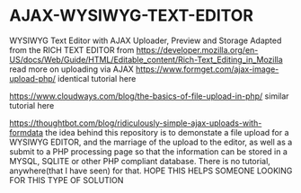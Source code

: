 # AJAX-WYSIWYG-TEXT-EDITOR
WYSIWYG Text Editor with AJAX Uploader, Preview and Storage
Adapted from the RICH TEXT EDITOR from https://developer.mozilla.org/en-US/docs/Web/Guide/HTML/Editable_content/Rich-Text_Editing_in_Mozilla
read more on uploading via AJAX
https://www.formget.com/ajax-image-upload-php/
identical tutorial here

https://www.cloudways.com/blog/the-basics-of-file-upload-in-php/
similar tutorial here

https://thoughtbot.com/blog/ridiculously-simple-ajax-uploads-with-formdata
the idea behind this repository is to demonstate a file upload for a WYSIWYG EDITOR, and the marriage of the upload to the editor, as well as a submit to a PHP processing page so that the information can be stored in a MYSQL, SQLITE or other PHP compliant database. There is no tutorial, anywhere(that I have seen) for that.
HOPE THIS HELPS SOMEONE LOOKING FOR THIS TYPE OF SOLUTION 
